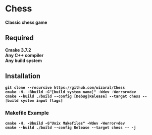 # **Chess**
**Classic chess game**

## **Required**
**Cmake 3.7.2**\
**Any C++ compiler**\
**Any build system**

## **Installation**
**`git clone --recursive https://github.com/wizaral/Chess`**\
**`cmake -H. -Bbuild -G"[build system name]" -Wdev -Werror=dev`**\
**`cmake --build ./build --config [Debug|Release] --target chess -- [build system input flags]`**

### **Makefile Example**
**`cmake -H. -Bbuild -G"Unix Makefiles" -Wdev -Werror=dev`**\
**`cmake --build ./build --config Release --target chess -- -j`**
